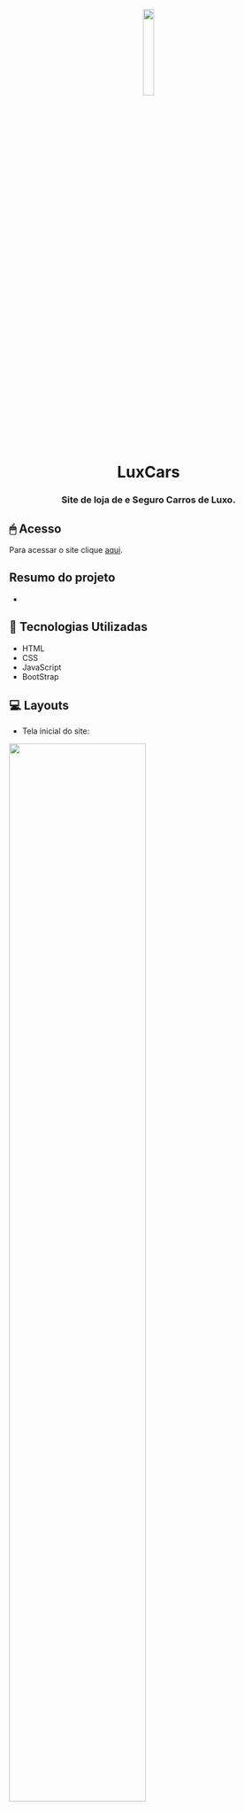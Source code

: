 <div align="center">
<img alt="" src="" width="20%">
<h1>LuxCars</h1>
  <h3>Site de loja de e Seguro Carros de Luxo.</h3>
</div>

## 🖱 Acesso

Para acessar o site clique [aqui](https://luxcars.vercel.app/).

## Resumo do projeto

-

## 🎯 Tecnologias Utilizadas
- HTML
- CSS
- JavaScript
- BootStrap

## 💻 Layouts
- Tela inicial do site:
<img src="" width="70%">

- Outras partes do site:
<img src="" width="70%">

## Colobradores

- [Francisco Nascimento:](https://github.com/francisconascimento4490)
- [Gabriel Toledo:](https://github.com/gabrieltol7do)
- [Matheus Lopes:](https://github.com/math3us-lopes)
- [Lucas Schumacker:](https://github.com/schumacker1)
- [Thallis Matos](https://github.com/thallismatos)
